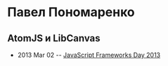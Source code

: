 # Павел Пономаренко

## AtomJS и LibCanvas
- 2013 Mar 02 -- [JavaScript Frameworks Day 2013](http://frameworksdays.com/event/js-frameworks-day-2013/review/AtomJS-LibCanvas)    

